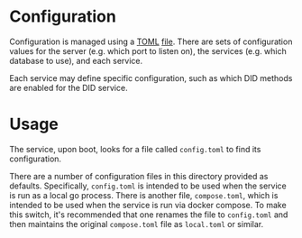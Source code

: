 # Configuration

Configuration is managed using
a [TOML](https://toml.io/en/) [file](https://github.com/TBD54566975/ssi-service/blob/main/config/config.toml). There are
sets of configuration values for the server (e.g. which port to listen on), the services (e.g. which database to use),
and each service.

Each service may define specific configuration, such as which DID methods are enabled for the DID service.

# Usage

The service, upon boot, looks for a file called `config.toml` to find its configuration.

There are a number of configuration files in this directory provided as defaults.
Specifically, `config.toml`
is intended to be used when the service is run as a local go process. There is another
file, `compose.toml`,
which is intended to be used when the service is run via docker compose. To make this switch, it's recommended that one
renames the file to `config.toml` and then maintains the original `compose.toml` file as `local.toml` or similar. 
